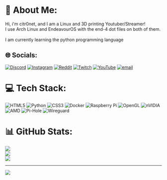 # 💫 About Me:
Hi, i'm citr0net, and I am a Linux and 3D printing Youtuber/Streamer!<br>I use Arch Linux and EndeavourOS with the end-4 dot files on both of them.<br><br>I am currently learning the python programming language


## 🌐 Socials:
[![Discord](https://img.shields.io/badge/Discord-%237289DA.svg?logo=discord&logoColor=white)](https://discord.gg/KVkjjswV2u) [![Instagram](https://img.shields.io/badge/Instagram-%23E4405F.svg?logo=Instagram&logoColor=white)](https://instagram.com/citr0net) [![Reddit](https://img.shields.io/badge/Reddit-%23FF4500.svg?logo=Reddit&logoColor=white)](https://reddit.com/user/citr0net) [![Twitch](https://img.shields.io/badge/Twitch-%239146FF.svg?logo=Twitch&logoColor=white)](https://twitch.tv/citr0net) [![YouTube](https://img.shields.io/badge/YouTube-%23FF0000.svg?logo=YouTube&logoColor=white)](https://youtube.com/@#citr0net) [![email](https://img.shields.io/badge/Email-D14836?logo=gmail&logoColor=white)](mailto:2citr0net@gmail.com) 

# 💻 Tech Stack:
![HTML5](https://img.shields.io/badge/html5-%23E34F26.svg?style=for-the-badge&logo=html5&logoColor=white) ![Python](https://img.shields.io/badge/python-3670A0?style=for-the-badge&logo=python&logoColor=ffdd54) ![CSS3](https://img.shields.io/badge/css3-%231572B6.svg?style=for-the-badge&logo=css3&logoColor=white) ![Docker](https://img.shields.io/badge/docker-%230db7ed.svg?style=for-the-badge&logo=docker&logoColor=white) ![Raspberry Pi](https://img.shields.io/badge/-Raspberry_Pi-C51A4A?style=for-the-badge&logo=Raspberry-Pi) ![OpenGL](https://img.shields.io/badge/OpenGL-white?logo=OpenGL&style=for-the-badge) ![nVIDIA](https://img.shields.io/badge/nVIDIA-%2376B900.svg?style=for-the-badge&logo=nVIDIA&logoColor=white) ![AMD](https://img.shields.io/badge/AMD-%23000000.svg?style=for-the-badge&logo=amd&logoColor=white) ![Pi-Hole](https://img.shields.io/badge/pihole-%2396060C.svg?style=for-the-badge&logo=pi-hole&logoColor=white) ![Wireguard](https://img.shields.io/badge/wireguard-%2388171A.svg?style=for-the-badge&logo=wireguard&logoColor=white)
# 📊 GitHub Stats:
![](https://github-readme-stats.vercel.app/api?username=citr0net&theme=dark&hide_border=false&include_all_commits=true&count_private=true)<br/>
![](https://nirzak-streak-stats.vercel.app/?user=citr0net&theme=dark&hide_border=false)<br/>
![](https://github-readme-stats.vercel.app/api/top-langs/?username=citr0net&theme=dark&hide_border=false&include_all_commits=true&count_private=true&layout=compact)

---
[![](https://visitcount.itsvg.in/api?id=citr0net&icon=3&color=2)](https://visitcount.itsvg.in)

<!-- Proudly created with GPRM ( https://gprm.itsvg.in ) -->